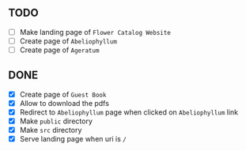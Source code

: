 ## TODO

- [ ] Make landing page of `Flower Catalog Website`
- [ ] Create page of `Abeliophyllum`
- [ ] Create page of `Ageratum`

## DONE
- [x] Create page of `Guest Book`
- [x] Allow to download the pdfs
- [x] Redirect to `Abeliophyllum` page when clicked on `Abeliophyllum` link
- [x] Make `public` directory
- [x] Make `src` directory
- [x] Serve landing page when uri is `/`
